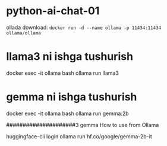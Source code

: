 # python-ai-chat-01



ollada download: 
```docker run -d --name ollama -p 11434:11434 ollama/ollama```


# llama3 ni ishga tushurish
docker exec -it ollama bash
ollama run llama3


# gemma ni ishga tushurish
docker exec -it ollama bash
ollama run gemma:2b


#####################3
gemma How to use from Ollama

huggingface-cli login
ollama run hf.co/google/gemma-2b-it
